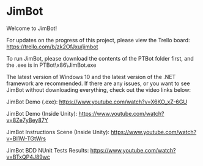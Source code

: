 # JimBot
Welcome to JimBot!

For updates on the progress of this project, please view the Trello board:
https://trello.com/b/zk2OfJxu/jimbot


To run JimBot, please download the contents of the PTBot folder first, and the .exe is in PTBot\x86\JimBot.exe

The latest version of Windows 10 and the latest version of the .NET framework are recommended. If there are any issues, or you want to see JimBot without downloading everything, check out the video links below:

JimBot Demo (.exe):
https://www.youtube.com/watch?v=X6KO_xZ-6GU

JimBot Demo (Inside Unity):
https://www.youtube.com/watch?v=8Ze7yBey87Y

JimBot Instructions Scene (Inside Unity):
https://www.youtube.com/watch?v=BI1W-TGtWrs

JimBot BDD NUnit Tests Results:
https://www.youtube.com/watch?v=BTxQP4J89wc

